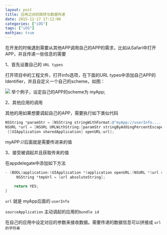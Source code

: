 ```yaml
---
layout: post
title: 应用之间的跳转与数据传递
date: 2015-12-17 17:12:00
categories: ["iOS"]
tags: ["iOS"]
mathjax: true
---
```


在开发的时候遇到需要从其他APP调用自己的APP的需求，比如从Safari中打开APP，并且传递一些信息的需要

1、首先设置自己的 `URL types`

打开项目中的工程文件，打开info选项，在下面的URL types中添加自己APP的Identifier，并且自定义一个自己的scheme，如图：

![](https://cdn.jsdelivr.net/gh/dongjiawang/BlogImage@1.0.0.2/img/20200926115537.png)
举个例子，设定自己的APP的scheme为 myApp;

2、其他应用的调用

其他的用如果想要调起自己的APP，需要执行如下类似代码
```objectivec
NSString *paramStr = [NSString stringWithFormat:@"myApp://userInfo....."]; 
NSURL *url = [NSURL URLWithString:[paramStr stringByAddingPercentEscapesUsingEncoding:NSUTF8StringEncoding]];
 [[UIApplication sharedApplication] openURL:url];
```
myAPP://后面就是需要传进来的值

3、接受被调起并且获取传来的值

在appdelegate中添加如下方法
```objectivec
- (BOOL)application:(UIApplication *)application openURL:(NSURL *)url sourceApplication:(NSString *)sourceApplication annotation:(id)annotation {
     NSString *tmpUrl = [url absoluteString];
   
    return YES;
}
```

`url` 就是 myApp后面的 `userInfo`

`sourceApplication` 主动调起的应用的`bundle id`

在自己的应用中设定对应的参数来接收数据。需要传递的数据信息可以拼接成 `url的字符串`